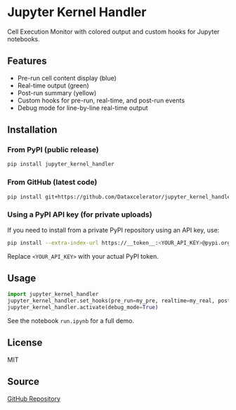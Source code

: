 
# Jupyter Kernel Handler

Cell Execution Monitor with colored output and custom hooks for Jupyter notebooks.

## Features
- Pre-run cell content display (blue)
- Real-time output (green)
- Post-run summary (yellow)
- Custom hooks for pre-run, real-time, and post-run events
- Debug mode for line-by-line real-time output


## Installation

### From PyPI (public release)
```bash
pip install jupyter_kernel_handler
```

### From GitHub (latest code)
```bash
pip install git+https://github.com/Dataxcelerator/jupyter_kernel_handler.git
```

### Using a PyPI API key (for private uploads)
If you need to install from a private PyPI repository using an API key, use:
```bash
pip install --extra-index-url https://__token__:<YOUR_API_KEY>@pypi.org/simple jupyter_kernel_handler
```
Replace `<YOUR_API_KEY>` with your actual PyPI token.

## Usage
```python
import jupyter_kernel_handler
jupyter_kernel_handler.set_hooks(pre_run=my_pre, realtime=my_real, post_run=my_post)
jupyter_kernel_handler.activate(debug_mode=True)
```

See the notebook `run.ipynb` for a full demo.

## License
MIT

## Source
[GitHub Repository](https://github.com/Dataxcelerator/jupyter_kernel_handler.git)
